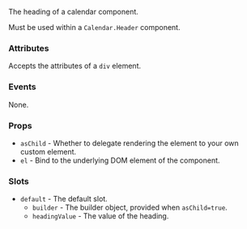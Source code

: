 The heading of a calendar component.

Must be used within a `Calendar.Header` component.

### Attributes

Accepts the attributes of a `div` element.

### Events

None.

### Props

- `asChild` - Whether to delegate rendering the element to your own custom element.
- `el` - Bind to the underlying DOM element of the component.

### Slots

- `default` - The default slot.
  - `builder` - The builder object, provided when `asChild=true`.
  - `headingValue` - The value of the heading.

<!-- @include(./example.md) -->
